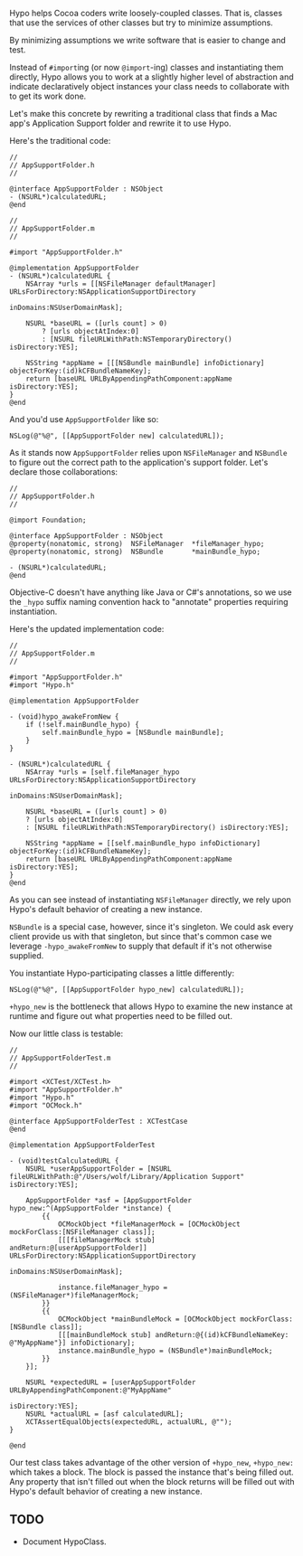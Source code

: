Hypo helps Cocoa coders write loosely-coupled classes. That is, classes that use the services of other classes but try to minimize assumptions.

By minimizing assumptions we write software that is easier to change and test.

Instead of `#import`ing (or now `@import`-ing) classes and instantiating them directly, Hypo allows you to work at a slightly higher level of abstraction and indicate declaratively object instances your class needs to collaborate with to get its work done.

Let's make this concrete by rewriting a traditional class that finds a Mac app's Application Support folder and rewrite it to use Hypo.

Here's the traditional code:

    //
    // AppSupportFolder.h
    //

    @interface AppSupportFolder : NSObject
    - (NSURL*)calculatedURL;
    @end
    
    //
    // AppSupportFolder.m
    //

    #import "AppSupportFolder.h"

    @implementation AppSupportFolder
    - (NSURL*)calculatedURL {
        NSArray *urls = [[NSFileManager defaultManager] URLsForDirectory:NSApplicationSupportDirectory
                                                               inDomains:NSUserDomainMask];
        
        NSURL *baseURL = ([urls count] > 0)
            ? [urls objectAtIndex:0]
            : [NSURL fileURLWithPath:NSTemporaryDirectory() isDirectory:YES];
        
        NSString *appName = [[[NSBundle mainBundle] infoDictionary] objectForKey:(id)kCFBundleNameKey];
        return [baseURL URLByAppendingPathComponent:appName isDirectory:YES];
    }
    @end

And you'd use `AppSupportFolder` like so:

    NSLog(@"%@", [[AppSupportFolder new] calculatedURL]);

As it stands now `AppSupportFolder` relies upon `NSFileManager` and `NSBundle` to figure out the correct path to the application's support folder. Let's declare those collaborations:

    //
    // AppSupportFolder.h
    //

    @import Foundation;

    @interface AppSupportFolder : NSObject
    @property(nonatomic, strong)  NSFileManager  *fileManager_hypo;
    @property(nonatomic, strong)  NSBundle       *mainBundle_hypo;

    - (NSURL*)calculatedURL;
    @end

Objective-C doesn't have anything like Java or C#'s annotations, so we use the `_hypo` suffix naming convention hack to "annotate" properties requiring instantiation.

Here's the updated implementation code:

    //
    // AppSupportFolder.m
    //

    #import "AppSupportFolder.h"
    #import "Hypo.h"

    @implementation AppSupportFolder

    - (void)hypo_awakeFromNew {
        if (!self.mainBundle_hypo) {
            self.mainBundle_hypo = [NSBundle mainBundle];
        }
    }

    - (NSURL*)calculatedURL {
        NSArray *urls = [self.fileManager_hypo URLsForDirectory:NSApplicationSupportDirectory
                                                               inDomains:NSUserDomainMask];
        
        NSURL *baseURL = ([urls count] > 0)
        ? [urls objectAtIndex:0]
        : [NSURL fileURLWithPath:NSTemporaryDirectory() isDirectory:YES];
        
        NSString *appName = [[self.mainBundle_hypo infoDictionary] objectForKey:(id)kCFBundleNameKey];
        return [baseURL URLByAppendingPathComponent:appName isDirectory:YES];
    }
    @end

As you can see instead of instantiating `NSFileManager` directly, we rely upon Hypo's default behavior of creating a new instance.

`NSBundle` is a special case, however, since it's singleton. We could ask every client provide us with that singleton, but since that's common case we leverage `-hypo_awakeFromNew` to supply that default if it's not otherwise supplied.

You instantiate Hypo-participating classes a little differently:

    NSLog(@"%@", [[AppSupportFolder hypo_new] calculatedURL]);

`+hypo_new` is the bottleneck that allows Hypo to examine the new instance at runtime and figure out what properties need to be filled out.

Now our little class is testable:

    //
    // AppSupportFolderTest.m
    //

    #import <XCTest/XCTest.h>
    #import "AppSupportFolder.h"
    #import "Hypo.h"
    #import "OCMock.h"

    @interface AppSupportFolderTest : XCTestCase
    @end

    @implementation AppSupportFolderTest

    - (void)testCalculatedURL {
        NSURL *userAppSupportFolder = [NSURL fileURLWithPath:@"/Users/wolf/Library/Application Support" isDirectory:YES];
        
        AppSupportFolder *asf = [AppSupportFolder hypo_new:^(AppSupportFolder *instance) {
            {{
                OCMockObject *fileManagerMock = [OCMockObject mockForClass:[NSFileManager class]];
                [[[fileManagerMock stub] andReturn:@[userAppSupportFolder]] URLsForDirectory:NSApplicationSupportDirectory
                                                                                   inDomains:NSUserDomainMask];
                
                instance.fileManager_hypo = (NSFileManager*)fileManagerMock;
            }}
            {{
                OCMockObject *mainBundleMock = [OCMockObject mockForClass:[NSBundle class]];
                [[[mainBundleMock stub] andReturn:@{(id)kCFBundleNameKey: @"MyAppName"}] infoDictionary];
                instance.mainBundle_hypo = (NSBundle*)mainBundleMock;
            }}
        }];
        
        NSURL *expectedURL = [userAppSupportFolder URLByAppendingPathComponent:@"MyAppName"
                                                                   isDirectory:YES];
        NSURL *actualURL = [asf calculatedURL];
        XCTAssertEqualObjects(expectedURL, actualURL, @"");
    }

    @end

Our test class takes advantage of the other version of `+hypo_new`, `+hypo_new:` which takes a block. The block is passed the instance that's being filled out. Any property that isn't filled out when the block returns will be filled out with Hypo's default behavior of creating a new instance.

## TODO

- Document HypoClass.